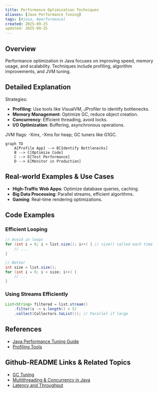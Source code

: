```yaml
---
title: Performance Optimization Techniques
aliases: [Java Performance Tuning]
tags: [#java, #performance]
created: 2025-09-25
updated: 2025-09-25
---
```


## Overview

Performance optimization in Java focuses on improving speed, memory usage, and scalability. Techniques include profiling, algorithm improvements, and JVM tuning.

## Detailed Explanation

Strategies:

- **Profiling**: Use tools like VisualVM, JProfiler to identify bottlenecks.
- **Memory Management**: Optimize GC, reduce object creation.
- **Concurrency**: Efficient threading, avoid locks.
- **I/O Optimization**: Buffering, asynchronous operations.

JVM flags: -Xmx, -Xms for heap; GC tuners like G1GC.

```mermaid
graph TD
    A[Profile App] --> B[Identify Bottlenecks]
    B --> C[Optimize Code]
    C --> D[Test Performance]
    D --> E[Monitor in Production]
```

## Real-world Examples & Use Cases

- **High-Traffic Web Apps**: Optimize database queries, caching.
- **Big Data Processing**: Parallel streams, efficient algorithms.
- **Gaming**: Real-time rendering optimizations.

## Code Examples

### Efficient Looping

```java
// Avoid in loops
for (int i = 0; i < list.size(); i++) { // size() called each time
    // ...
}

// Better
int size = list.size();
for (int i = 0; i < size; i++) {
    // ...
}
```

### Using Streams Efficiently

```java
List<String> filtered = list.stream()
    .filter(s -> s.length() > 5)
    .collect(Collectors.toList()); // Parallel if large
```

## References

- [Java Performance Tuning Guide](https://docs.oracle.com/javase/8/docs/technotes/guides/vm/gctuning/)
- [Profiling Tools](../profiling-tools/README.md)

## Github-README Links & Related Topics

- [GC Tuning](../gc-tuning/README.md)
- [Multithreading & Concurrency in Java](../multithreading-and-concurrency-in-java/README.md)
- [Latency and Throughput](../latency-and-throughput/README.md)